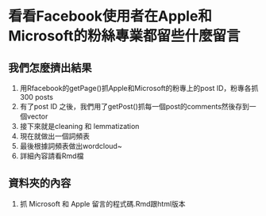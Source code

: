 # 看看Facebook使用者在Apple和Microsoft的粉絲專業都留些什麼留言

## 我們怎麼擠出結果

1. 用Rfacebook的getPage()抓Apple和Microsoft的粉專上的post ID，粉專各抓300 posts
2. 有了post ID 之後，我們用了getPost()抓每一個post的comments然後存到一個vector
3. 接下來就是cleaning 和 lemmatization
4. 現在就做出一個詞頻表
5. 最後根據詞頻表做出wordcloud~
6. 詳細內容請看Rmd檔

## 資料夾的內容

1. 抓 Microsoft 和 Apple 留言的程式碼.Rmd跟html版本
